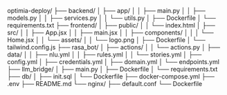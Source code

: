 optimia-deploy/ ├── backend/ │   ├── app/ │   │   ├── main.py │   │   ├── models.py │   │   ├── services.py │   │   └── utils.py │   ├── Dockerfile │   └── requirements.txt ├── frontend/ │   ├── public/ │   │   └── index.html │   ├── src/ │   │   ├── App.jsx │   │   ├── main.jsx │   │   ├── components/ │   │   │   └── Home.jsx │   │   └── assets/ │   │       └── logo.png │   ├── Dockerfile │   └── tailwind.config.js ├── rasa_bot/ │   ├── actions/ │   │   └── actions.py │   ├── data/ │   │   ├── nlu.yml │   │   ├── rules.yml │   │   └── stories.yml │   ├── config.yml │   ├── credentials.yml │   ├── domain.yml │   └── endpoints.yml ├── llm_bridge/ │   ├── main.py │   ├── Dockerfile │   └── requirements.txt ├── db/ │   ├── init.sql │   └── Dockerfile ├── docker-compose.yml ├── .env ├── README.md └── nginx/ ├── default.conf └── Dockerfile


